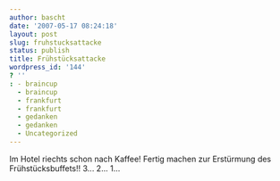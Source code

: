 ```yaml
---
author: bascht
date: '2007-05-17 08:24:18'
layout: post
slug: fruhstucksattacke
status: publish
title: Frühstücksattacke
wordpress_id: '144'
? ''
: - braincup
  - braincup
  - frankfurt
  - frankfurt
  - gedanken
  - gedanken
  - Uncategorized
---
```


Im Hotel riechts schon nach Kaffee! Fertig machen zur Erstürmung
des Frühstücksbuffets!! 3... 2... 1...


